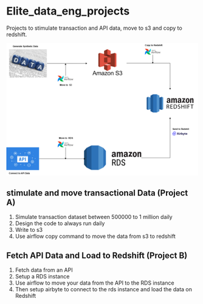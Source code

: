 # Elite_data_eng_projects
Projects to stimulate transaction and API data, move to s3 and copy to redshift.

![Summary of deliverables for both projects](images/projects_summary.png)

## stimulate and move transactional Data (Project A)
1.	Simulate transaction dataset between 500000 to 1 million daily
2.	Design the code to always run daily
3.	Write to s3
4.	Use airflow copy command to move the data from s3 to redshift

## Fetch API Data and Load to Redshift (Project B)
1.	Fetch data from an API
2.	Setup a RDS instance
3.	Use airflow to move your data from the API to the RDS instance
3.	Then setup airbyte to connect to the rds instance and load the data on Redshift
